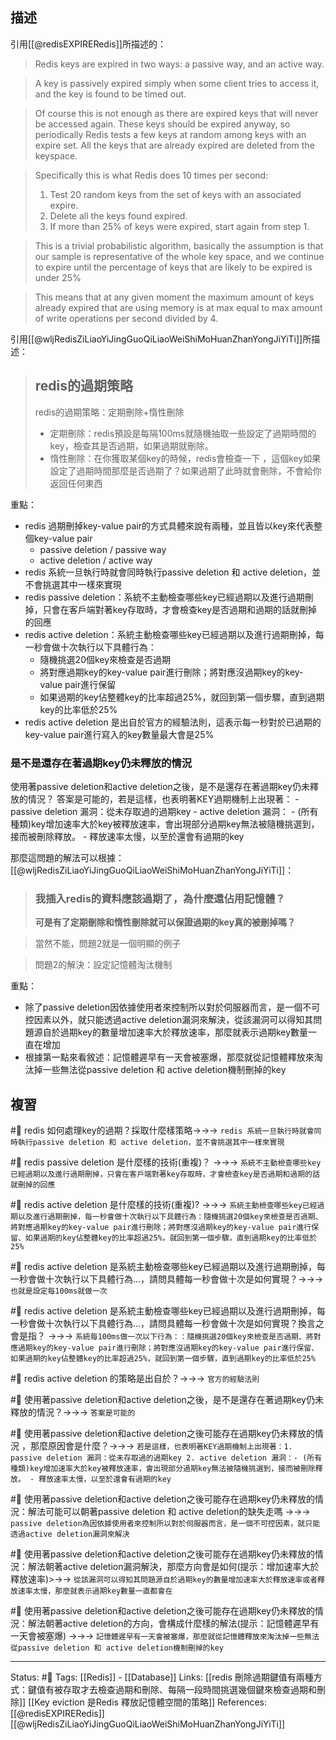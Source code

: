 ## 描述

引用[[@redisEXPIRERedis]]所描述的：
> Redis keys are expired in two ways: a passive way, and an active way.

> A key is passively expired simply when some client tries to access it, and the key is found to be timed out.

> Of course this is not enough as there are expired keys that will never be accessed again. These keys should be expired anyway, so periodically Redis tests a few keys at random among keys with an expire set. All the keys that are already expired are deleted from the keyspace.

> Specifically this is what Redis does 10 times per second:
> 1.  Test 20 random keys from the set of keys with an associated expire.
> 2.  Delete all the keys found expired.
> 3.  If more than 25% of keys were expired, start again from step 1.

> This is a trivial probabilistic algorithm, basically the assumption is that our sample is representative of the whole key space, and we continue to expire until the percentage of keys that are likely to be expired is under 25%

> This means that at any given moment the maximum amount of keys already expired that are using memory is at max equal to max amount of write operations per second divided by 4.

引用[[@wljRedisZiLiaoYiJingGuoQiLiaoWeiShiMoHuanZhanYongJiYiTi]]所描述：
> ## redis的過期策略
> redis的過期策略：定期刪除+惰性刪除
> -   定期刪除：redis預設是每隔100ms就隨機抽取一些設定了過期時間的key，檢查其是否過期，如果過期就刪除。
> -   惰性刪除：在你獲取某個key的時候，redis會檢查一下 ，這個key如果設定了過期時間那麼是否過期了？如果過期了此時就會刪除，不會給你返回任何東西

重點：
- redis 過期刪掉key-value pair的方式具體來說有兩種，並且皆以key來代表整個key-value pair
	- passive deletion / passive way
	- active deletion / active way
- redis 系統一旦執行時就會同時執行passive deletion 和 active deletion，並不會挑選其中一樣來實現
- redis passive deletion：系統不主動檢查哪些key已經過期以及進行過期刪掉，只會在客戶端對著key存取時，才會檢查key是否過期和過期的話就刪掉的回應
- redis active deletion：系統主動檢查哪些key已經過期以及進行過期刪掉，每一秒會做十次執行以下具體行為：
	- 隨機挑選20個key來檢查是否過期
	- 將對應過期key的key-value pair進行刪除；將對應沒過期key的key-value pair進行保留
	- 如果過期的key佔整體key的比率超過25%，就回到第一個步驟，直到過期key的比率低於25%
- redis active deletion 是出自於官方的經驗法則，這表示每一秒對於已過期的key-value pair進行寫入的key數量最大會是25%

### 是不是還存在著過期key仍未釋放的情況
使用著passive deletion和active deletion之後，是不是還存在著過期key仍未釋放的情況？ 答案是可能的，若是這樣，也表明著KEY過期機制上出現著：
	- passive deletion 漏洞：從未存取過的過期key
	- active deletion 漏洞：
		- (所有種類)key增加速率大於key被釋放速率，會出現部分過期key無法被隨機挑選到，接而被刪除釋放。
		- 釋放速率太慢，以至於還會有過期的key
	
那麼這問題的解法可以根據：
[[@wljRedisZiLiaoYiJingGuoQiLiaoWeiShiMoHuanZhanYongJiYiTi]]：
> ### 我插入redis的資料應該過期了，為什麼還佔用記憶體？
> **可是有了定期刪除和惰性刪除就可以保證過期的key真的被刪掉嗎？**

> 當然不能，問題2就是一個明顯的例子

> 問題2的解決：設定記憶體淘汰機制

重點：
- 除了passive deletion因依據使用者來控制所以對於伺服器而言，是一個不可控因素以外，就只能透過active deletion漏洞來解決，從該漏洞可以得知其問題源自於過期key的數量增加速率大於釋放速率，那麼就表示過期key數量一直在增加
- 根據第一點來看敘述：記憶體遲早有一天會被塞爆，那麼就從記憶體釋放來淘汰掉一些無法從passive deletion 和 active deletion機制刪掉的key


## 複習
#🧠 redis 如何處理key的過期？採取什麼樣策略->->-> `redis 系統一旦執行時就會同時執行passive deletion 和 active deletion，並不會挑選其中一樣來實現`
<!--SR:!2023-03-05,165,250-->

#🧠 redis passive deletion 是什麼樣的技術(重複)？ ->->-> `系統不主動檢查哪些key已經過期以及進行過期刪掉，只會在客戶端對著key存取時，才會檢查key是否過期和過期的話就刪掉的回應`
<!--SR:!2023-11-10,314,250-->

#🧠 redis active deletion 是什麼樣的技術(重複)? ->->-> `系統主動檢查哪些key已經過期以及進行過期刪掉，每一秒會做十次執行以下具體行為：隨機挑選20個key來檢查是否過期、將對應過期key的key-value pair進行刪除；將對應沒過期key的key-value pair進行保留、如果過期的key佔整體key的比率超過25%，就回到第一個步驟，直到過期key的比率低於25%`
<!--SR:!2023-02-11,23,229-->

#🧠 redis active deletion 是系統主動檢查哪些key已經過期以及進行過期刪掉，每一秒會做十次執行以下具體行為...，請問具體每一秒會做十次是如何實現？->->-> `也就是設定每100ms就做一次`
<!--SR:!2023-02-02,16,247-->

#🧠 redis active deletion 是系統主動檢查哪些key已經過期以及進行過期刪掉，每一秒會做十次執行以下具體行為...，請問具體每一秒會做十次是如何實現？換言之會是指？ ->->-> `系統每100ms做一次以下行為：：隨機挑選20個key來檢查是否過期、將對應過期key的key-value pair進行刪除；將對應沒過期key的key-value pair進行保留、如果過期的key佔整體key的比率超過25%，就回到第一個步驟，直到過期key的比率低於25%`
<!--SR:!2023-03-03,34,247-->


#🧠  redis active deletion 的策略是出自於？->->-> `官方的經驗法則`
<!--SR:!2023-04-09,190,250-->

#🧠 使用著passive deletion和active deletion之後，是不是還存在著過期key仍未釋放的情況？->->-> `答案是可能的`
<!--SR:!2023-02-14,59,230-->

#🧠 使用著passive deletion和active deletion之後可能存在過期key仍未釋放的情況 ，那麼原因會是什麼？->->-> `若是這樣，也表明著KEY過期機制上出現著：1. passive deletion 漏洞：從未存取過的過期key 2. active deletion 漏洞：- (所有種類)key增加速率大於key被釋放速率，會出現部分過期key無法被隨機挑選到，接而被刪除釋放。 - 釋放速率太慢，以至於還會有過期的key`
<!--SR:!2023-05-01,185,250-->


#🧠 使用著passive deletion和active deletion之後可能存在過期key仍未釋放的情況：解法可能可以朝著passive deletion 和 active deletion的缺失走嗎 ->->-> `passive deletion為因依據使用者來控制所以對於伺服器而言，是一個不可控因素，就只能透過active deletion漏洞來解決`
<!--SR:!2023-03-23,177,250-->

#🧠 使用著passive deletion和active deletion之後可能存在過期key仍未釋放的情況：解法朝著active deletion漏洞解決，那麼方向會是如何(提示：增加速率大於釋放速率)>->-> `從該漏洞可以得知其問題源自於過期key的數量增加速率大於釋放速率或者釋放速率太慢，那麼就表示過期key數量一直都會在`


#🧠 使用著passive deletion和active deletion之後可能存在過期key仍未釋放的情況：解法朝著active deletion的方向，會構成什麼樣的解法(提示：記憶體遲早有一天會被塞爆) ->->-> `記憶體遲早有一天會被塞爆，那麼就從記憶體釋放來淘汰掉一些無法從passive deletion 和 active deletion機制刪掉的key`
<!--SR:!2023-02-23,160,250-->


---
Status: #🌱 
Tags:
[[Redis]] - [[Database]]
Links:
[[redis 刪除過期鍵值有兩種方式：鍵值有被存取才去檢查過期和刪除、每隔一段時間挑選幾個鍵來檢查過期和刪除]]
[[Key eviction 是Redis 釋放記憶體空間的策略]]
References:
[[@redisEXPIRERedis]]
[[@wljRedisZiLiaoYiJingGuoQiLiaoWeiShiMoHuanZhanYongJiYiTi]]